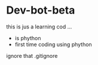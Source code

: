 # Dev-bot-beta
this is jus a learning cod ...

- is phython 
- first time coding using phython 


ignore that .gitignore
